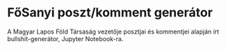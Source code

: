 # FőSanyi poszt/komment generátor

A Magyar Lapos Föld Társaság vezetője posztjai és kommentjei alapján írt bullshit-generátor, Jupyter Notebook-ra.

